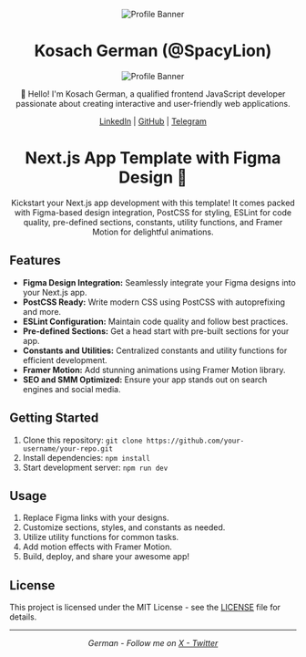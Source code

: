 <p align="center">
  <img src="https://www.codewars.com/users/Spacylion/badges/micro" alt="Profile Banner" />
</p>

<h1 align="center">Kosach German (@SpacyLion)</h1>

<p align="center">
  <img src="https://sartoshigob.mypinata.cloud/ipfs/QmRxDRGTZMS9uy5wbNvKLuzXrenXpH285WGtci4E3SdDxL?_gl=1*x123te*_ga*MTA0NTE5ODg1NC4xNjg5Njk4ODcy*_ga_5RMPXG14TE*MTY4OTY5ODg3MS4xLjEuMTY4OTY5ODg4NC40Ny4wLjA." alt="Profile Banner" />
</p>

<p align="center">👋 Hello! I'm Kosach German, a qualified frontend JavaScript developer passionate about creating interactive and user-friendly web applications.</p>

<p align="center">
  <a href="https://www.linkedin.com/in/german-kosach-376848214/">LinkedIn</a> | <a href="https://github.com/Spacylion">GitHub</a> | <a href="https://t.me/SpacyDAO">Telegram</a>
</p>

<h1 align="center">Next.js App Template with Figma Design 🚀</h1>

<p align="center">
  Kickstart your Next.js app development with this template! It comes packed with Figma-based design integration, PostCSS for styling, ESLint for code quality, pre-defined sections, constants, utility functions, and Framer Motion for delightful animations.
</p>

<h2>Features</h2>

<ul>
  <li><strong>Figma Design Integration:</strong> Seamlessly integrate your Figma designs into your Next.js app.</li>
  <li><strong>PostCSS Ready:</strong> Write modern CSS using PostCSS with autoprefixing and more.</li>
  <li><strong>ESLint Configuration:</strong> Maintain code quality and follow best practices.</li>
  <li><strong>Pre-defined Sections:</strong> Get a head start with pre-built sections for your app.</li>
  <li><strong>Constants and Utilities:</strong> Centralized constants and utility functions for efficient development.</li>
  <li><strong>Framer Motion:</strong> Add stunning animations using Framer Motion library.</li>
  <li><strong>SEO and SMM Optimized:</strong> Ensure your app stands out on search engines and social media.</li>
</ul>

<h2>Getting Started</h2>

<ol>
  <li>Clone this repository: <code>git clone https://github.com/your-username/your-repo.git</code></li>
  <li>Install dependencies: <code>npm install</code></li>
  <li>Start development server: <code>npm run dev</code></li>
</ol>

<h2>Usage</h2>

<ol>
  <li>Replace Figma links with your designs.</li>
  <li>Customize sections, styles, and constants as needed.</li>
  <li>Utilize utility functions for common tasks.</li>
  <li>Add motion effects with Framer Motion.</li>
  <li>Build, deploy, and share your awesome app!</li>
</ol>

<h2>License</h2>

<p>This project is licensed under the MIT License - see the <a href="LICENSE">LICENSE</a> file for details.</p>

<hr>

<p align="center">
  <em>German - Follow me on <a href="https://twitter.com/spacyDAO">X - Twitter</a></em>
</p>
